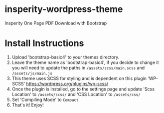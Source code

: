# insperity-wordpress-theme
Insperity One Page PDF Download with Bootstrap

# Install Instructions

1. Upload 'bootstrap-basic4' to your themes directory.
2. Leave the theme name as 'bootstrap-basic4', if you decide to change it you will need to update the paths in `/assets/scss/main.scss` and `/assets/js/main.js`
3. This theme uses SCSS for styling and is dependent on this plugin 'WP-SCSS' https://wordpress.org/plugins/wp-scss/
4. Once the plugin is installed, go to the settings page and update 'Scss Location' to `/assets/scss/` and 'CSS Location' to `/assets/css/`
5. Set 'Compiling Mode' to `Compact`
6. That's it! Enjoy!
